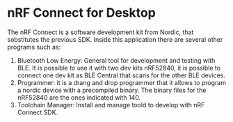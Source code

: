 # nRF Connect for Desktop
The nRF Connect is a software development kit from Nordic, that sobstitutes the previous SDK.
Inside this application there are several other programs such as:
1. Bluetooth Low Energy: General tool for development and testing with BLE. It is possible to use it with two dev kits nRF52840, it is possible to connect one dev kit as BLE Central that scans for the other BLE devices.
1. Programmer: it is a drang and drop programmer that it allows to program a nordic device with a precompiled binary. The binary files for the nRF52840 are the ones indicated with 140.
1. Toolchain Manager: Install and manage toold to develop with nRF Connect SDK.

